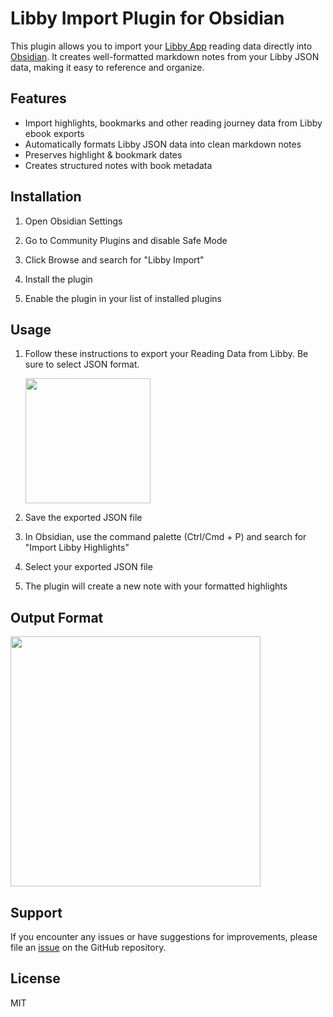 # Libby Import Plugin for Obsidian

This plugin allows you to import your [Libby App](https://libbyapp.com/) reading data directly into [Obsidian](https://obsidian.md). It creates well-formatted markdown notes from your Libby JSON data, making it easy to reference and organize.

## Features

- Import highlights, bookmarks and other reading journey data from Libby ebook exports
- Automatically formats Libby JSON data into clean markdown notes
- Preserves highlight & bookmark dates
- Creates structured notes with book metadata

## Installation

1. Open Obsidian Settings
2. Go to Community Plugins and disable Safe Mode
3. Click Browse and search for "Libby Import"
4. Install the plugin

5. Enable the plugin in your list of installed plugins

## Usage

1. Follow these instructions to export your Reading Data from Libby. Be sure to select JSON format.

   <img src="https://github.com/user-attachments/assets/955b33ae-89a9-4d4e-ae1f-78941d2267e2" width="200">

3. Save the exported JSON file
4. In Obsidian, use the command palette (Ctrl/Cmd + P) and search for "Import Libby Highlights"
5. Select your exported JSON file
6. The plugin will create a new note with your formatted highlights

## Output Format

<img src="https://github.com/user-attachments/assets/9b3bd91b-eabe-4c11-bd21-5c68451062c7" width="400">


## Support

If you encounter any issues or have suggestions for improvements, please file an [issue](https://github.com/noodles/obsidian-libby-import-plugin/issues) on the GitHub repository.

## License

MIT
